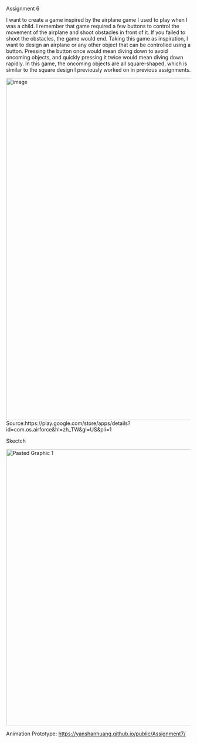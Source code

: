 Assignment 6 

I want to create a game inspired by the airplane game I used to play when I was a child. I remember that game required a few buttons to control the movement of the airplane and shoot obstacles in front of it. If you failed to shoot the obstacles, the game would end. Taking this game as inspiration, I want to design an airplane or any other object that can be controlled using a button. Pressing the button once would mean diving down to avoid oncoming objects, and quickly pressing it twice would mean diving down rapidly. In this game, the oncoming objects are all square-shaped, which is similar to the square design I previously worked on in previous assignments.

<img width="931" alt="image" src="https://github.com/yanshanhuang/public/assets/146685814/59c7db52-6b72-4da0-8cb3-77d96e185d3e">
Source:https://play.google.com/store/apps/details?id=com.os.airforce&hl=zh_TW&gl=US&pli=1




Skectch

<img width="752" alt="Pasted Graphic 1" src="https://github.com/yanshanhuang/public/assets/146685814/b2ea6077-ba78-4e8f-82fa-0d5667806b4e">

Animation Prototype: https://yanshanhuang.github.io/public/Assignment7/


